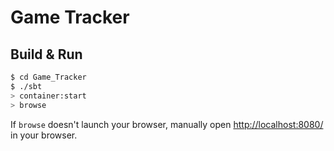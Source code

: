 # Game Tracker #

## Build & Run ##

```sh
$ cd Game_Tracker
$ ./sbt
> container:start
> browse
```

If `browse` doesn't launch your browser, manually open [http://localhost:8080/](http://localhost:8080/) in your browser.
